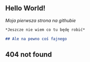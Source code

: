 ## Hello World!

_Moja pierwsza strona na githubie_

```markdown
*Jeszcze nie wiem co tu będę robić*

## Ale na pewno coś fajnego

```
## 404 not found

